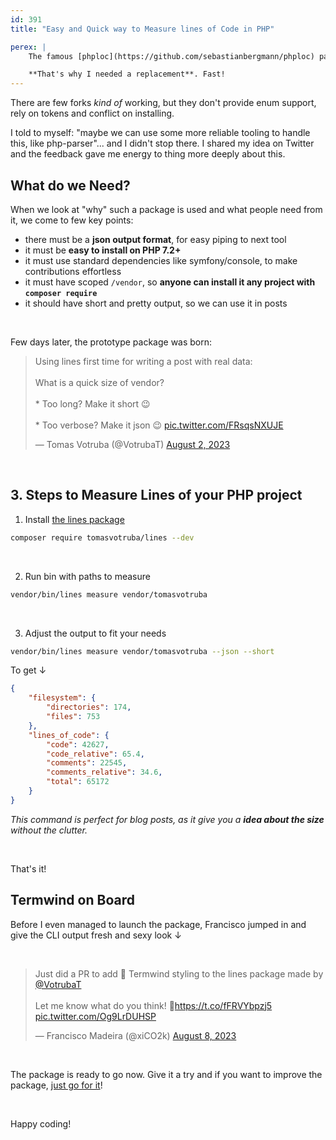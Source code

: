 ```yaml
---
id: 391
title: "Easy and Quick way to Measure lines of Code in PHP"

perex: |
    The famous [phploc](https://github.com/sebastianbergmann/phploc) package to measure project size was archived by Sebastian on Jan 10, 2023. I used this package to get feedback on [CLI apps vendor shrink](/blog/unleash-the-power-of-simplicity-php-cli-app-with-minimal-dependencies) and for [fast estimation of project size in Rector upgrades](https://getrector.com/hire-team).

    **That's why I needed a replacement**. Fast!
---
```


There are few forks *kind of* working, but they don't provide enum support, rely on tokens and conflict on installing.

I told to myself: "maybe we can use some more reliable tooling to handle this, like php-parser"... and I didn't stop there. I shared my idea on Twitter and the feedback gave me energy to thing more deeply about this.

## What do we Need?

When we look at "why" such a package is used and what people need from it, we come to few key points:

* there must be a **json output format**, for easy piping to next tool
* it must be **easy to install on PHP 7.2+**
* it must use standard dependencies like symfony/console, to make contributions effortless
* it must have scoped `/vendor`, so **anyone can install it any project with `composer require`**
* it should have short and pretty output, so we can use it in posts

<br>

Few days later, the prototype package was born:

<blockquote class="twitter-tweet"><p lang="en" dir="ltr">Using lines first time for writing a post with real data:<br><br>What is a quick size of vendor?<br><br>* Too long? Make it short 😉<br><br>* Too verbose? Make it json 😉 <a href="https://t.co/FRsqsNXUJE">pic.twitter.com/FRsqsNXUJE</a></p>&mdash; Tomas Votruba (@VotrubaT) <a href="https://twitter.com/VotrubaT/status/1686671043677523968?ref_src=twsrc%5Etfw">August 2, 2023</a></blockquote>

<br>

## 3. Steps to Measure Lines of your PHP project


1. Install [the lines package](https://github.com/tomasVotruba/lines)

```bash
composer require tomasvotruba/lines --dev
```

<br>

2. Run bin with paths to measure

```bash
vendor/bin/lines measure vendor/tomasvotruba
```

<br>

3. Adjust the output to fit your needs

```bash
vendor/bin/lines measure vendor/tomasvotruba --json --short
```

To get ↓

```json
{
    "filesystem": {
        "directories": 174,
        "files": 753
    },
    "lines_of_code": {
        "code": 42627,
        "code_relative": 65.4,
        "comments": 22545,
        "comments_relative": 34.6,
        "total": 65172
    }
}
```

*This command is perfect for blog posts, as it give you a **idea about the size** without the clutter.*

<br>


That's it!


## Termwind on Board

Before I even managed to launch the package, Francisco jumped in and give the CLI output fresh and sexy look ↓

<br>

<blockquote class="twitter-tweet"><p lang="en" dir="ltr">Just did a PR to add 🍃 Termwind styling to the lines package made by <a href="https://twitter.com/VotrubaT?ref_src=twsrc%5Etfw">@VotrubaT</a> <br><br>Let me know what do you think! 👊<a href="https://t.co/fFRVYbpzj5">https://t.co/fFRVYbpzj5</a> <a href="https://t.co/Og9LrDUHSP">pic.twitter.com/Og9LrDUHSP</a></p>&mdash; Francisco Madeira (@xiCO2k) <a href="https://twitter.com/xiCO2k/status/1689052931125854208?ref_src=twsrc%5Etfw">August 8, 2023</a></blockquote> <script async src="https://platform.twitter.com/widgets.js" charset="utf-8"></script>

<br>

The package is ready to go now. Give it a try and if you want to improve the package, [just go for it](https://github.com/tomasVotruba/lines)!

<br>

Happy coding!
